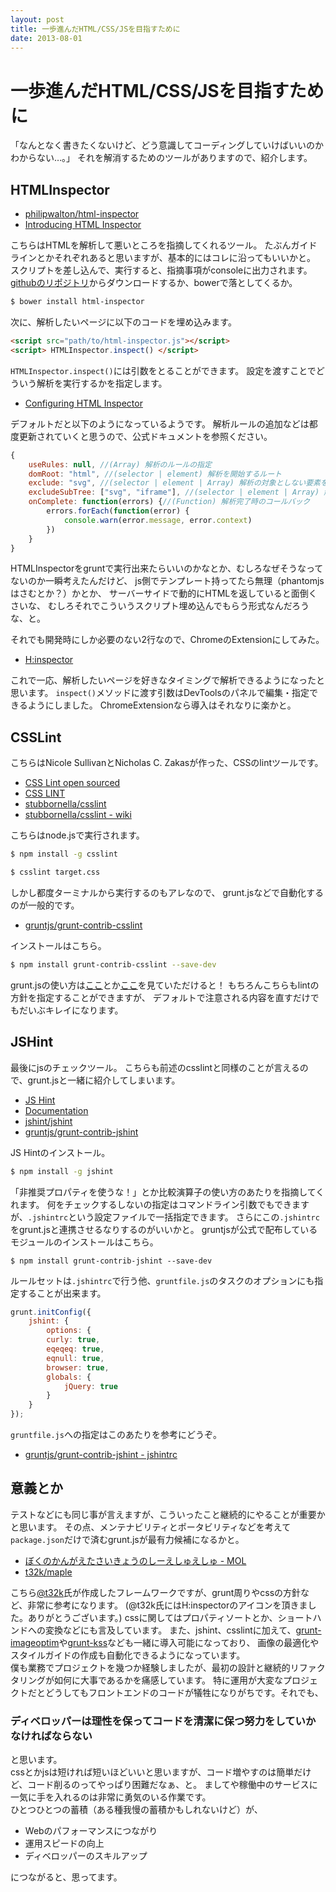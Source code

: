 ```yaml
---
layout: post
title: 一歩進んだHTML/CSS/JSを目指すために
date: 2013-08-01
---
```


# 一歩進んだHTML/CSS/JSを目指すために

「なんとなく書きたくないけど、どう意識してコーディングしていけばいいのかわからない…。」
それを解消するためのツールがありますので、紹介します。

## HTMLInspector

- [philipwalton/html-inspector](https://github.com/philipwalton/html-inspector)
- [Introducing HTML Inspector](http://philipwalton.com/articles/introducing-html-inspector/)

こちらはHTMLを解析して悪いところを指摘してくれるツール。
たぶんガイドラインとかそれぞれあると思いますが、基本的にはコレに沿ってもいいかと。
スクリプトを差し込んで、実行すると、指摘事項がconsoleに出力されます。
[githubのリポジトリ](https://github.com/philipwalton/html-inspector)からダウンロードするか、bowerで落としてくるか。

```bash
$ bower install html-inspector
```

次に、解析したいページに以下のコードを埋め込みます。

```html
<script src="path/to/html-inspector.js"></script>
<script> HTMLInspector.inspect() </script>
```

`HTMLInspector.inspect()`には引数をとることができます。
設定を渡すことでどういう解析を実行するかを指定します。

- [Configuring HTML Inspector](https://github.com/philipwalton/html-inspector#configuring-html-inspector)

デフォルトだと以下のようになっているようです。
解析ルールの追加などは都度更新されていくと思うので、公式ドキュメントを参照ください。

```js
{
    useRules: null, //(Array) 解析のルールの指定
    domRoot: "html", //(selector | element) 解析を開始するルート
    exclude: "svg", //(selector | element | Array) 解析の対象としない要素を指定
    excludeSubTree: ["svg", "iframe"], //(selector | element | Array) 解析の対象としないサブツリー要素を指定
    onComplete: function(errors) {//(Function) 解析完了時のコールバック
        errors.forEach(function(error) {
            console.warn(error.message, error.context)
        })
    }
}
```

HTMLInspectorをgruntで実行出来たらいいのかなとか、むしろなぜそうなってないのか一瞬考えたんだけど、
js側でテンプレート持ってたら無理（phantomjsはさむとか？）かとか、
サーバーサイドで動的にHTMLを返していると面倒くさいな、
むしろそれでこういうスクリプト埋め込んでもらう形式なんだろうな、と。  

それでも開発時にしか必要のない2行なので、ChromeのExtensionにしてみた。

- [H:inspector](https://chrome.google.com/webstore/detail/hinspector/poeiekompeckjdiigdamalgoahpldgbp)

これで一応、解析したいページを好きなタイミングで解析できるようになったと思います。
`inspect()`メソッドに渡す引数はDevToolsのパネルで編集・指定できるようにしました。
ChromeExtensionなら導入はそれなりに楽かと。

## CSSLint

こちらはNicole SullivanとNicholas C. Zakasが作った、CSSのlintツールです。

- [CSS Lint open sourced](http://www.stubbornella.org/content/2011/06/15/css-lint-open-sourced/)
- [CSS LINT](http://csslint.net/)
- [stubbornella/csslint](https://github.com/stubbornella/csslint)
- [stubbornella/csslint - wiki](https://github.com/stubbornella/csslint/wiki)

こちらはnode.jsで実行されます。

```bash
$ npm install -g csslint

$ csslint target.css
```

しかし都度ターミナルから実行するのもアレなので、
grunt.jsなどで自動化するのが一般的です。

- [gruntjs/grunt-contrib-csslint](https://github.com/gruntjs/grunt-contrib-csslint)

インストールはこちら。

```bash
$ npm install grunt-contrib-csslint --save-dev
```

grunt.jsの使い方は[ここ](http://1000ch.net/posts/2013/gruntjs-0-4.html)とか[ここ](/posts/2012/gruntjs-introduction.html)を見ていただけると！
もちろんこちらもlintの方針を指定することができますが、
デフォルトで注意される内容を直すだけでもだいぶキレイになります。

## JSHint

最後にjsのチェックツール。
こちらも前述のcsslintと同様のことが言えるので、grunt.jsと一緒に紹介してしまいます。

- [JS Hint](http://www.jshint.com/)
- [Documentation](http://www.jshint.com/docs/)
- [jshint/jshint](https://github.com/jshint/jshint)
- [gruntjs/grunt-contrib-jshint](https://github.com/gruntjs/grunt-contrib-jshint)

JS Hintのインストール。

```bash
$ npm install -g jshint
```

「非推奨プロパティを使うな！」とか比較演算子の使い方のあたりを指摘してくれます。
何をチェックするしないの指定はコマンドライン引数でもできますが、`.jshintrc`という設定ファイルで一括指定できます。
さらにこの`.jshintrc`をgrunt.jsと連携させるなりするのがいいかと。
gruntjsが公式で配布しているモジュールのインストールはこちら。

```
$ npm install grunt-contrib-jshint --save-dev
```

ルールセットは`.jshintrc`で行う他、`gruntfile.js`のタスクのオプションにも指定することが出来ます。

```js
grunt.initConfig({
    jshint: {
        options: {
        curly: true,
        eqeqeq: true,
        eqnull: true,
        browser: true,
        globals: {
            jQuery: true
        }
    }
});
```

`gruntfile.js`への指定はこのあたりを参考にどうぞ。  

- [gruntjs/grunt-contrib-jshint - jshintrc](https://github.com/gruntjs/grunt-contrib-jshint#jshintrc)

## 意義とか

テストなどにも同じ事が言えますが、こういったこと継続的にやることが重要かと思います。
その点、メンテナビリティとポータビリティなどを考えて`package.json`だけで済むgrunt.jsが最有力候補になるかと。  

- [ぼくのかんがえたさいきょうのしーえしゅえしゅ - MOL](http://t32k.me/mol/log/the-perfect-css-i-thought/)
- [t32k/maple](https://github.com/t32k/maple)

こちら[@t32k](http://twitter.com/t32k)氏が作成したフレームワークですが、grunt周りやcssの方針など、非常に参考になります。
(@t32k氏にはH:inspectorのアイコンを頂きました。ありがとうございます。)
cssに関してはプロパティソートとか、ショートハンドへの変換などにも言及しています。
また、jshint、csslintに加えて、[grunt-imageoptim](https://github.com/JamieMason/grunt-imageoptim)や[grunt-kss](https://github.com/t32k/grunt-kss)なども一緒に導入可能になっており、
画像の最適化やスタイルガイドの作成も自動化できるようになっています。
　  
僕も業務でプロジェクトを幾つか経験しましたが、最初の設計と継続的リファクタリングが如何に大事であるかを痛感しています。
特に運用が大変なプロジェクトだとどうしてもフロントエンドのコードが犠牲になりがちです。それでも、

### ディベロッパーは理性を保ってコードを清潔に保つ努力をしていかなければならない

と思います。  
cssとかjsは短ければ短いほどいいと思いますが、コード増やすのは簡単だけど、コード削るのってやっぱり困難だなぁ、と。
ましてや稼働中のサービスに一気に手を入れるのは非常に勇気のいる作業です。
　  
ひとつひとつの蓄積（ある種我慢の蓄積かもしれないけど）が、

- Webのパフォーマンスにつながり
- 運用スピードの向上
- ディベロッパーのスキルアップ

につながると、思ってます。  